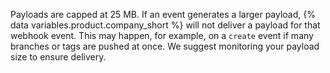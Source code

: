 Payloads are capped at 25 MB. If an event generates a larger payload, {% data variables.product.company_short %} will not deliver a payload for that webhook event. This may happen, for example, on a `create` event if many branches or tags are pushed at once. We suggest monitoring your payload size to ensure delivery.